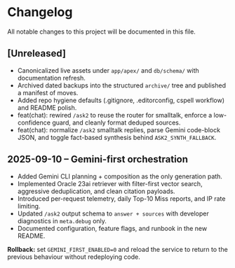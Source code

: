 # Changelog

All notable changes to this project will be documented in this file.

## [Unreleased]
- Canonicalized live assets under `app/apex/` and `db/schema/` with documentation refresh.
- Archived dated backups into the structured `archive/` tree and published a manifest of moves.
- Added repo hygiene defaults (.gitignore, .editorconfig, cspell workflow) and README polish.
- feat(chat): rewired `/ask2` to reuse the router for smalltalk, enforce a low-confidence guard, and cleanly format deduped sources.
- feat(chat): normalize `/ask2` smalltalk replies, parse Gemini code-block JSON, and toggle fact-based synthesis behind `ASK2_SYNTH_FALLBACK`.

## 2025-09-10 – Gemini-first orchestration
- Added Gemini CLI planning + composition as the only generation path.
- Implemented Oracle 23ai retriever with filter-first vector search, aggressive deduplication, and clean citation payloads.
- Introduced per-request telemetry, daily Top-10 Miss reports, and IP rate limiting.
- Updated `/ask2` output schema to `answer + sources` with developer diagnostics in `meta.debug` only.
- Documented configuration, feature flags, and runbook in the new README.

**Rollback:** set `GEMINI_FIRST_ENABLED=0` and reload the service to return to the previous behaviour without redeploying code.
